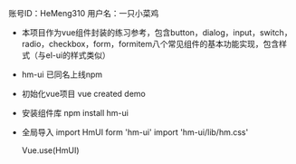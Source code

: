 账号ID：HeMeng310
用户名：一只小菜鸡
 
- 本项目作为vue组件封装的练习参考，包含button，dialog，input，switch，radio，checkbox，form，formitem八个常见组件的基本功能实现，包含样式（与el-ui的样式类似）

- hm-ui
已同名上线npm
 
- 初始化vue项目
    vue created demo
 
- 安装组件库
    npm install hm-ui
 
- 全局导入
    import HmUI form 'hm-ui'
    import 'hm-ui/lib/hm.css'
 
    Vue.use(HmUI)